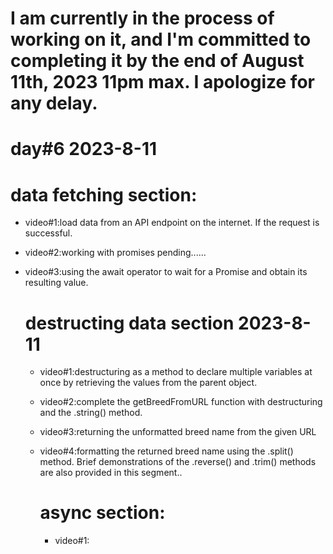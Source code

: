 # I am currently in the process of working on it, and I'm committed to completing it by the end of August 11th, 2023 11pm max. I apologize for any delay.


# day#6 2023-8-11
# data fetching section:
- video#1:load data from an API endpoint on the internet. If the request is successful.
- video#2:working with promises pending......
- video#3:using the await operator to wait for a Promise and obtain its resulting value.

  # destructing data section 2023-8-11
  - video#1:destructuring as a method to declare multiple variables at once by retrieving the values from the parent object.
  - video#2:complete the getBreedFromURL function with destructuring and the .string() method.
  - video#3:returning the unformatted breed name from the given URL
  - video#4:formatting the returned breed name using the .split() method. Brief demonstrations of the .reverse() and .trim() methods are also provided in this segment..

    # async section:
    - video#1:

